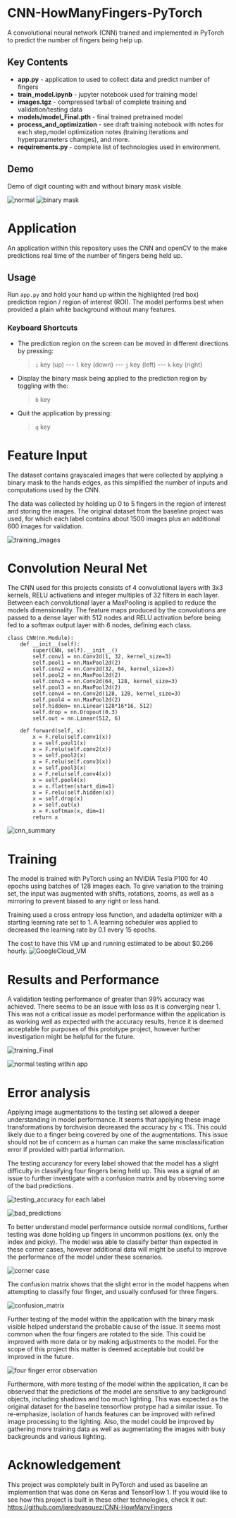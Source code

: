 # CNN-HowManyFingers-PyTorch
A convolutional neural network (CNN) trained and implemented in PyTorch to predict the number of fingers being help up.

## Key Contents
* **app.py** - application to used to collect data and predict number of fingers 
* **train_model.ipynb** - jupyter notebook used for training model
* **images.tgz** - compressed tarball of complete training and validation/testing data
* **models/model_Final.pth** - final trained pretrained model
* **process_and_optimization** - see draft training notebook with notes for each step,model optimization notes (training iterations and hyperparameters changes), and more.
* **requirements.py** - complete list of technologies used in environment.

## Demo
Demo of digit counting with and without binary mask visible. 

![normal](process_and_optimization/demo/ordered.gif)
![binary mask](process_and_optimization/demo/binarymask.gif)

# Application
An application within this repository uses the CNN and openCV to the make predictions real time of the number of fingers being held up.

## Usage
Run `app.py` and hold your hand up within the highlighted (red box) prediction region / region of interest (ROI).
The model performs best when provided a plain white background without many features.

### Keyboard Shortcuts
* The prediction region on the screen can be moved in different directions by pressing: 
    >  `i` key (up) --- `l` key (down) --- `j` key (left) --- `k` key (right)
* Display the binary mask being applied to the prediction region by toggling with the:
    >  `b` key
* Quit the application by pressing:
    >  `q` key

# Feature Input
The dataset contains grayscaled images that were collected by applying a binary mask to the hands edges, as this simplified the number of inputs and computations used by the CNN. 

The data was collected by holding up 0 to 5 fingers in the region of interest and storing the images. 
The original dataset from the baseline project was used, for which each label contains about 1500 images plus an additional 600 images for validation.

![training_images](process_and_optimization/readme-support/training_images.png)

# Convolution Neural Net

The CNN used for this projects consists of 4 convolutional layers with 3x3 kernels, RELU activations and integer multiples of 32 filters in each layer. Between each convolutional layer a MaxPooling is applied to reduce the models dimensionality. The feature maps produced by the convolutions are passed to a dense layer with 512 nodes and RELU activation before being fed to a softmax output layer with 6 nodes, defining each class.

```
class CNN(nn.Module):
    def __init__(self):
        super(CNN, self).__init__()
        self.conv1 = nn.Conv2d(1, 32, kernel_size=3)
        self.pool1 = nn.MaxPool2d(2)
        self.conv2 = nn.Conv2d(32, 64, kernel_size=3)
        self.pool2 = nn.MaxPool2d(2)
        self.conv3 = nn.Conv2d(64, 128, kernel_size=3)
        self.pool3 = nn.MaxPool2d(2)
        self.conv4 = nn.Conv2d(128, 128, kernel_size=3)
        self.pool4 = nn.MaxPool2d(2)
        self.hidden= nn.Linear(128*16*16, 512) 
        self.drop = nn.Dropout(0.3) 
        self.out = nn.Linear(512, 6)

    def forward(self, x):
        x = F.relu(self.conv1(x))
        x = self.pool1(x)
        x = F.relu(self.conv2(x))
        x = self.pool2(x)
        x = F.relu(self.conv3(x))
        x = self.pool3(x)
        x = F.relu(self.conv4(x))
        x = self.pool4(x)
        x = x.flatten(start_dim=1)
        x = F.relu(self.hidden(x))
        x = self.drop(x)
        x = self.out(x)
        x = F.softmax(x, dim=1)
        return x
```

![cnn_summary](process_and_optimization/readme-support/cnn_summary.png)

# Training
The model is trained with PyTorch using an NVIDIA Tesla P100 for 40 epochs using batches of 128 images each.
To give variation to the training set, the input was augmented with shifts, rotations, zooms, as well as a mirroring to prevent biased to any right or less hand.

Training used a cross entropy loss function, and adadelta optimizer with a starting learning rate set to 1. A learning scheduler was applied to decreased the learning rate by 0.1 every 15 epochs.

The cost to have this VM up and running estimated to be about $0.266 hourly. 
![GoogleCloud_VM](process_and_optimization/readme-support/GoogleCloud_VM.png)

# Results and Performance
A validation testing performance of greater than 99% accuracy was achieved. There seems to be an issue with loss as it is converging near 1. This was not a critical issue as model performance within the application is as working well as expected with the accuracy results, hence it is deemed acceptable for purposes of this prototype project, however further investigation might be helpful for the future.

![training_Final](process_and_optimization/results/training_Final.png)

![normal testing within app](process_and_optimization/demo/ordered_2.gif)

# Error analysis 
Applying image augmentations to the testing set allowed a deeper understanding in model performance. It seems that applying these image transformations by torchvision decreased the accuracy by < 1%. This could likely due to a finger being covered by one of the augmentations. This issue should not be of concern as a human can make the same misclassification error if provided with partial information.

The testing accurancy for every label showed that the model has a slight difficulty in classifying four fingers being held up. This was a signal of an issue to further investigate with a confusion matrix and by observing some of the bad predictions.

![testing_accuracy for each label](process_and_optimization/readme-support/testing_accuracy.png)

![bad_predictions](process_and_optimization/readme-support/bad_predictions.png)

To better understand model performance outside normal conditions, further testing was done holding up fingers in uncommon positions (ex. only the index and picky). The model was able to classify better than expected in these corner cases, however additional data will might be useful to improve the performance of the model under these scenarios.

![corner case](process_and_optimization/demo/cornerCase.gif)

The confusion matrix shows that the slight error in the model happens when attempting to classify four finger, and usually confused for three fingers.

![confusion_matrix](process_and_optimization/readme-support/confusion_matrix.png)

Further testing of the model within the application with the binary mask visible helped understand the probable cause of the issue. It seems most common when the four fingers are rotated to the side. This could be improved with more data or by making adjustments to the model. For the scope of this project this matter is deemed acceptable but could be improved in the future.

![four finger error observation](process_and_optimization/demo/misclassification.gif)

Furthermore, with more testing of the model within the application, it can be observed that the predictions of the model are sensitive to any background objects, including shadows and too much lighting.
This was expected as the original dataset for the baseline tensorflow protype had a similar issue. 
To re-emphasize, isolation of hands features can be improved with refined image processing to the lighting. 
Also, the model could be improved by gathering more training data as well as augmentating the images with busy backgrounds and various lighting.

# Acknowledgement
This project was completely built in PyTorch and used as baseline an implemention that was done on Keras and TensorFlow 1. If you would like to see how this project is built in these other technologies, check it out:
https://github.com/jaredvasquez/CNN-HowManyFingers
